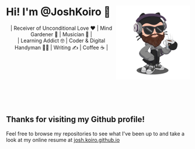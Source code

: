 <header>
<img src="Octocat_Avatar.gif" width="40%" align="right">

<h1 align="left">Hi! I'm @JoshKoiro 👋 </h1>
| Receiver of Unconditional Love ❤️ | Mind Gardener 🌱 | Musician 🎹 |
<br>
| Learning Addict 🤓 | Coder & Digital Handyman 👨‍💻 | Writing ✍️ | Coffee ☕ |
</header>
<br><br>
<br><br><br>
<h2>Thanks for visiting my Github profile!</h2>

Feel free to browse my repositories to see what I've been up to and take a look at my online resume at [josh.koiro.github.io](https://joshkoiro.github.io)

<!---
JoshKoiro/JoshKoiro is a ✨ special ✨ repository because its `README.md` (this file) appears on your GitHub profile.
You can click the Preview link to take a look at your changes.
--->
